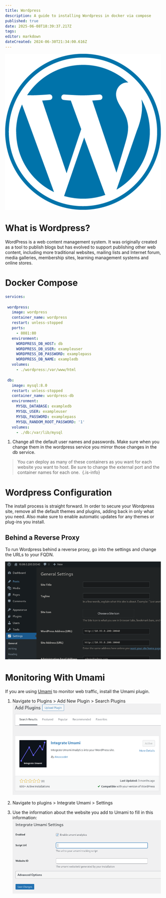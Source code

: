 ```yaml
---
title: Wordpress
description: A guide to installing Wordpress in docker via compose
published: true
date: 2025-06-08T18:39:37.217Z
tags: 
editor: markdown
dateCreated: 2024-06-30T21:34:00.616Z
---
```


![](/wordpress.png)

# What is Wordpress?
WordPress is a web content management system. It was originally created as a tool to publish blogs but has evolved to support publishing other web content, including more traditional websites, mailing lists and Internet forum, media galleries, membership sites, learning management systems and online stores.

# Docker Compose

```yaml
services:

 wordpress:
   image: wordpress
   container_name: wordpress
   restart: unless-stopped
   ports:
     - 8081:80
   environment:
     WORDPRESS_DB_HOST: db
     WORDPRESS_DB_USER: exampleuser
     WORDPRESS_DB_PASSWORD: examplepass
     WORDPRESS_DB_NAME: exampledb
   volumes:
     - ./wordpress:/var/www/html

 db:
   image: mysql:8.0
   restart: unless-stopped
   container_name: wordpress-db
   environment:
     MYSQL_DATABASE: exampledb
     MYSQL_USER: exampleuser
     MYSQL_PASSWORD: examplepass
     MYSQL_RANDOM_ROOT_PASSWORD: '1'
   volumes:
     - ./db:/var/lib/mysql
```

1. Change all the default user names and passwords. Make sure when you change them in the wordpress service you mirror those changes in the db service. 
> 
> You can deploy as many of these containers as you want for each website you want to host. Be sure to change the external port and the container names for each one. 
{.is-info}


# Wordpress Configuration

The install process is straight forward. In order to secure your Wordpress site, remove all the default themes and plugins, adding back in only what you need. Also make sure to enable automatic updates for any themes or plug-ins you install. 

## Behind a Reverse Proxy

To run Wordpress behind a reverse proxy, go into the settings and change the URLs to your FQDN.

![](/screenshot_from_2024-12-06_06-58-08.png)

# Monitoring With Umami

If you are using [Umami](/umami) to monitor web traffic, install the Umami plugin. 

1. Navigate to Plugins > Add New Plugin > Search Plugins
![](/screenshot_from_2024-06-30_17-36-45.png)


1. Navigate to plugins > Integrate Umami > Settings
1. Use the information about the website you add to Umami to fill in this information:
![](/screenshot_from_2024-06-30_17-39-35.png)

